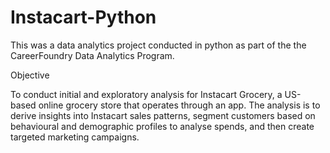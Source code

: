 # Instacart-Python
This was a data analytics project conducted in python as part of the the CareerFoundry Data Analytics Program.

Objective


To conduct initial and exploratory analysis for Instacart Grocery, a US-based online grocery store that operates through an app. The analysis is to derive insights into Instacart sales patterns, segment customers based on behavioural and demographic profiles to analyse spends, and then create targeted marketing campaigns.
